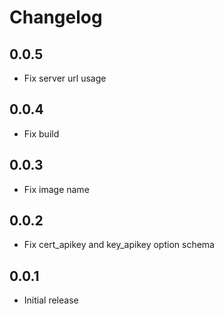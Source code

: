 # Changelog

## 0.0.5

- Fix server url usage

## 0.0.4

- Fix build

## 0.0.3

- Fix image name

## 0.0.2

- Fix cert_apikey and key_apikey option schema

## 0.0.1

- Initial release
